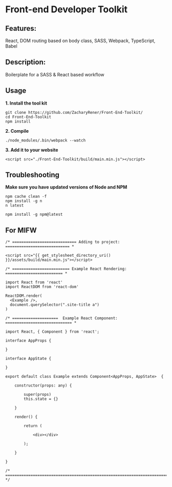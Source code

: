 # Front-end Developer Toolkit
## Features:
React, DOM routing based on body class, SASS, Webpack, TypeScript, Babel
## Description:
Boilerplate for a SASS & React based workflow
## Usage
**1. Install the tool kit**

    git clone https://github.com/ZacharyRener/Front-End-Toolkit/
    cd Front-End-Toolkit
    npm install
     
**2. Compile**

    ./node_modules/.bin/webpack --watch

**3. Add it to your website**

    <script src="./Front-End-Toolkit/build/main.min.js"></script>
    
## Troubleshooting
**Make sure you have updated versions of Node and NPM**
    
    npm cache clean -f
    npm install -g n
    n latest
    
    npm install -g npm@latest


## For MIFW
    
    /* ============================ Adding to project: ============================ *

    <script src="{{ get_stylesheet_directory_uri() }}/assets/build/main.min.js"></script>
    
    /* ========================= Example React Rendering: ========================= *

    import React from 'react'
    import ReactDOM from 'react-dom'

    ReactDOM.render(
      <Example />,
      document.querySelector(".site-title a")
    )

    /* ====================  Example React Component: ============================= *

    import React, { Component } from 'react';

    interface AppProps {

    }

    interface AppState {

    }

    export default class Example extends Component<AppProps, AppState>  {

        constructor(props: any) {

            super(props)
            this.state = {}

        }

        render() {

            return (

                <div></div>

            );

        }

    }

    /* ======================================================================== */